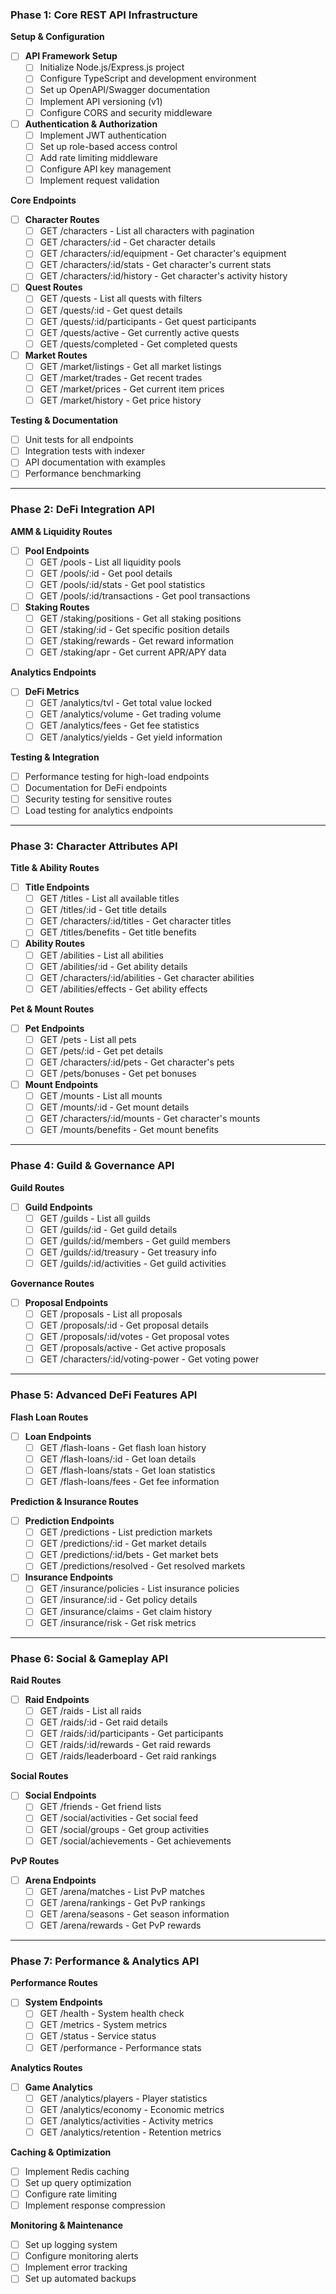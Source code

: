 ### Phase 1: Core REST API Infrastructure

**Setup & Configuration**  
- [ ] **API Framework Setup**  
  - [ ] Initialize Node.js/Express.js project
  - [ ] Configure TypeScript and development environment
  - [ ] Set up OpenAPI/Swagger documentation
  - [ ] Implement API versioning (v1)
  - [ ] Configure CORS and security middleware

- [ ] **Authentication & Authorization**  
  - [ ] Implement JWT authentication
  - [ ] Set up role-based access control
  - [ ] Add rate limiting middleware
  - [ ] Configure API key management
  - [ ] Implement request validation

**Core Endpoints**  
- [ ] **Character Routes**  
  - [ ] GET /characters - List all characters with pagination
  - [ ] GET /characters/:id - Get character details
  - [ ] GET /characters/:id/equipment - Get character's equipment
  - [ ] GET /characters/:id/stats - Get character's current stats
  - [ ] GET /characters/:id/history - Get character's activity history

- [ ] **Quest Routes**  
  - [ ] GET /quests - List all quests with filters
  - [ ] GET /quests/:id - Get quest details
  - [ ] GET /quests/:id/participants - Get quest participants
  - [ ] GET /quests/active - Get currently active quests
  - [ ] GET /quests/completed - Get completed quests

- [ ] **Market Routes**  
  - [ ] GET /market/listings - Get all market listings
  - [ ] GET /market/trades - Get recent trades
  - [ ] GET /market/prices - Get current item prices
  - [ ] GET /market/history - Get price history

**Testing & Documentation**  
- [ ] Unit tests for all endpoints
- [ ] Integration tests with indexer
- [ ] API documentation with examples
- [ ] Performance benchmarking

---

### Phase 2: DeFi Integration API

**AMM & Liquidity Routes**  
- [ ] **Pool Endpoints**  
  - [ ] GET /pools - List all liquidity pools
  - [ ] GET /pools/:id - Get pool details
  - [ ] GET /pools/:id/stats - Get pool statistics
  - [ ] GET /pools/:id/transactions - Get pool transactions

- [ ] **Staking Routes**  
  - [ ] GET /staking/positions - Get all staking positions
  - [ ] GET /staking/:id - Get specific position details
  - [ ] GET /staking/rewards - Get reward information
  - [ ] GET /staking/apr - Get current APR/APY data

**Analytics Endpoints**  
- [ ] **DeFi Metrics**  
  - [ ] GET /analytics/tvl - Get total value locked
  - [ ] GET /analytics/volume - Get trading volume
  - [ ] GET /analytics/fees - Get fee statistics
  - [ ] GET /analytics/yields - Get yield information

**Testing & Integration**  
- [ ] Performance testing for high-load endpoints
- [ ] Documentation for DeFi endpoints
- [ ] Security testing for sensitive routes
- [ ] Load testing for analytics endpoints

---

### Phase 3: Character Attributes API

**Title & Ability Routes**  
- [ ] **Title Endpoints**  
  - [ ] GET /titles - List all available titles
  - [ ] GET /titles/:id - Get title details
  - [ ] GET /characters/:id/titles - Get character titles
  - [ ] GET /titles/benefits - Get title benefits

- [ ] **Ability Routes**  
  - [ ] GET /abilities - List all abilities
  - [ ] GET /abilities/:id - Get ability details
  - [ ] GET /characters/:id/abilities - Get character abilities
  - [ ] GET /abilities/effects - Get ability effects

**Pet & Mount Routes**  
- [ ] **Pet Endpoints**  
  - [ ] GET /pets - List all pets
  - [ ] GET /pets/:id - Get pet details
  - [ ] GET /characters/:id/pets - Get character's pets
  - [ ] GET /pets/bonuses - Get pet bonuses

- [ ] **Mount Endpoints**  
  - [ ] GET /mounts - List all mounts
  - [ ] GET /mounts/:id - Get mount details
  - [ ] GET /characters/:id/mounts - Get character's mounts
  - [ ] GET /mounts/benefits - Get mount benefits

---

### Phase 4: Guild & Governance API

**Guild Routes**  
- [ ] **Guild Endpoints**  
  - [ ] GET /guilds - List all guilds
  - [ ] GET /guilds/:id - Get guild details
  - [ ] GET /guilds/:id/members - Get guild members
  - [ ] GET /guilds/:id/treasury - Get treasury info
  - [ ] GET /guilds/:id/activities - Get guild activities

**Governance Routes**  
- [ ] **Proposal Endpoints**  
  - [ ] GET /proposals - List all proposals
  - [ ] GET /proposals/:id - Get proposal details
  - [ ] GET /proposals/:id/votes - Get proposal votes
  - [ ] GET /proposals/active - Get active proposals
  - [ ] GET /characters/:id/voting-power - Get voting power

---

### Phase 5: Advanced DeFi Features API

**Flash Loan Routes**  
- [ ] **Loan Endpoints**  
  - [ ] GET /flash-loans - Get flash loan history
  - [ ] GET /flash-loans/:id - Get loan details
  - [ ] GET /flash-loans/stats - Get loan statistics
  - [ ] GET /flash-loans/fees - Get fee information

**Prediction & Insurance Routes**  
- [ ] **Prediction Endpoints**  
  - [ ] GET /predictions - List prediction markets
  - [ ] GET /predictions/:id - Get market details
  - [ ] GET /predictions/:id/bets - Get market bets
  - [ ] GET /predictions/resolved - Get resolved markets

- [ ] **Insurance Endpoints**  
  - [ ] GET /insurance/policies - List insurance policies
  - [ ] GET /insurance/:id - Get policy details
  - [ ] GET /insurance/claims - Get claim history
  - [ ] GET /insurance/risk - Get risk metrics

---

### Phase 6: Social & Gameplay API

**Raid Routes**  
- [ ] **Raid Endpoints**  
  - [ ] GET /raids - List all raids
  - [ ] GET /raids/:id - Get raid details
  - [ ] GET /raids/:id/participants - Get participants
  - [ ] GET /raids/:id/rewards - Get raid rewards
  - [ ] GET /raids/leaderboard - Get raid rankings

**Social Routes**  
- [ ] **Social Endpoints**  
  - [ ] GET /friends - Get friend lists
  - [ ] GET /social/activities - Get social feed
  - [ ] GET /social/groups - Get group activities
  - [ ] GET /social/achievements - Get achievements

**PvP Routes**  
- [ ] **Arena Endpoints**  
  - [ ] GET /arena/matches - List PvP matches
  - [ ] GET /arena/rankings - Get PvP rankings
  - [ ] GET /arena/seasons - Get season information
  - [ ] GET /arena/rewards - Get PvP rewards

---

### Phase 7: Performance & Analytics API

**Performance Routes**  
- [ ] **System Endpoints**  
  - [ ] GET /health - System health check
  - [ ] GET /metrics - System metrics
  - [ ] GET /status - Service status
  - [ ] GET /performance - Performance stats

**Analytics Routes**  
- [ ] **Game Analytics**  
  - [ ] GET /analytics/players - Player statistics
  - [ ] GET /analytics/economy - Economic metrics
  - [ ] GET /analytics/activities - Activity metrics
  - [ ] GET /analytics/retention - Retention metrics

**Caching & Optimization**  
- [ ] Implement Redis caching
- [ ] Set up query optimization
- [ ] Configure rate limiting
- [ ] Implement response compression

**Monitoring & Maintenance**  
- [ ] Set up logging system
- [ ] Configure monitoring alerts
- [ ] Implement error tracking
- [ ] Set up automated backups 
